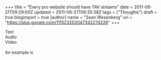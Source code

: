 +++
title = "Every pro website should have TAV streams"
date = 2011-06-21T09:29:00Z
updated = 2011-06-21T09:35:38Z
tags = ["Thoughts"]
draft = true
blogimport = true 
[author]
	name = "Sean Wesenberg"
	uri = "https://plus.google.com/111523202047342274226"
+++

Text<br />Audio<br />Video<br /><br />An example is
